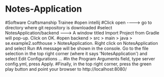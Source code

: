 # Notes-Application
#Software Craftsmanship Trainee
#open intellij
#Click open ----> go to directory where git repository is downloaded
#select NotesApplication/backend ---> A window titled Import Project from Gradle will pop-up. Click on OK. 
#open backend > src > main > java > se.example2.softhouse > NotesApplication. Right click on NotesApplication and select Run 
#A message will be shown in the console. Go to the file selection in the top right corner (where it says 'NotesApplication') and select Edit Configurations ... 
#In the Program Arguments field, type server config.yml, press Apply. 
#Finally, in the top right corner, press the green play button and point your browser to http://localhost:8080/
